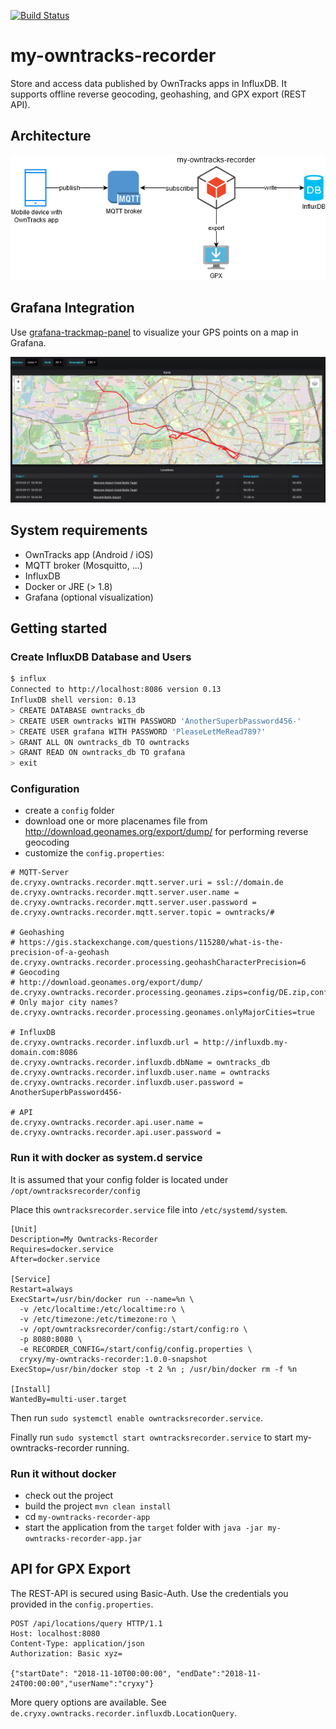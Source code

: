 [![Build Status](https://dev.azure.com/FabianGirgert/my-owntracks-recorder/_apis/build/status/cryxy.my-owntracks-recorder?branchName=master)](https://dev.azure.com/FabianGirgert/my-owntracks-recorder/_build/latest?definitionId=2?branchName=master)
# my-owntracks-recorder
Store and access data published by OwnTracks apps in InfluxDB. It supports offline reverse geocoding, geohashing, and GPX export (REST API). 

## Architecture
![architecture of my-owntracks-recorder](docs/my-owntracks-recorder-architecture.png)

## Grafana Integration
Use [grafana-trackmap-panel](https://github.com/pR0Ps/grafana-trackmap-panel) to visualize your GPS points on a map in Grafana. 

![my-owntracks-recorder Grafana integration](docs/my-owntracks-recorder-grafana-integration.png)

## System requirements
- OwnTracks app (Android / iOS)
- MQTT broker (Mosquitto, ...)
- InfluxDB
- Docker or JRE (> 1.8)
- Grafana (optional visualization)

## Getting started

### Create InfluxDB Database and Users
```bash
$ influx
Connected to http://localhost:8086 version 0.13
InfluxDB shell version: 0.13
> CREATE DATABASE owntracks_db
> CREATE USER owntracks WITH PASSWORD 'AnotherSuperbPassword456-'
> CREATE USER grafana WITH PASSWORD 'PleaseLetMeRead789?'
> GRANT ALL ON owntracks_db TO owntracks
> GRANT READ ON owntracks_db TO grafana
> exit
```

### Configuration
- create a `config` folder
- download one or more placenames file from http://download.geonames.org/export/dump/ for performing reverse geocoding
- customize the `config.properties`:

```
# MQTT-Server
de.cryxy.owntracks.recorder.mqtt.server.uri = ssl://domain.de
de.cryxy.owntracks.recorder.mqtt.server.user.name = 
de.cryxy.owntracks.recorder.mqtt.server.user.password = 
de.cryxy.owntracks.recorder.mqtt.server.topic = owntracks/#

# Geohashing 
# https://gis.stackexchange.com/questions/115280/what-is-the-precision-of-a-geohash
de.cryxy.owntracks.recorder.processing.geohashCharacterPrecision=6
# Geocoding
# http://download.geonames.org/export/dump/
de.cryxy.owntracks.recorder.processing.geonames.zips=config/DE.zip,config/RE.zip
# Only major city names?
de.cryxy.owntracks.recorder.processing.geonames.onlyMajorCities=true

# InfluxDB
de.cryxy.owntracks.recorder.influxdb.url = http://influxdb.my-domain.com:8086
de.cryxy.owntracks.recorder.influxdb.dbName = owntracks_db
de.cryxy.owntracks.recorder.influxdb.user.name = owntracks
de.cryxy.owntracks.recorder.influxdb.user.password = AnotherSuperbPassword456-

# API
de.cryxy.owntracks.recorder.api.user.name = 
de.cryxy.owntracks.recorder.api.user.password = 
```

### Run it with docker as system.d service
It is assumed that your config folder is located under `/opt/owntracksrecorder/config`
 
Place this `owntracksrecorder.service` file into `/etc/systemd/system`.

```
[Unit]
Description=My Owntracks-Recorder
Requires=docker.service
After=docker.service

[Service]
Restart=always
ExecStart=/usr/bin/docker run --name=%n \
  -v /etc/localtime:/etc/localtime:ro \
  -v /etc/timezone:/etc/timezone:ro \
  -v /opt/owntracksrecorder/config:/start/config:ro \
  -p 8080:8080 \
  -e RECORDER_CONFIG=/start/config/config.properties \
  cryxy/my-owntracks-recorder:1.0.0-snapshot
ExecStop=/usr/bin/docker stop -t 2 %n ; /usr/bin/docker rm -f %n

[Install]
WantedBy=multi-user.target
```

Then run `sudo systemctl enable owntracksrecorder.service`.

Finally run `sudo systemctl start owntracksrecorder.service` to start my-owntracks-recorder running.

### Run it without docker
- check out the project
- build the project `mvn clean install`
- cd `my-owntracks-recorder-app`
- start the application from the `target` folder with `java -jar my-owntracks-recorder-app.jar`

## API for GPX Export
The REST-API is secured using Basic-Auth. Use the credentials you provided in the `config.properties`. 
 
```
POST /api/locations/query HTTP/1.1
Host: localhost:8080
Content-Type: application/json
Authorization: Basic xyz=

{"startDate": "2018-11-10T00:00:00", "endDate":"2018-11-24T00:00:00","userName":"cryxy"}
```

More query options are available. See `de.cryxy.owntracks.recorder.influxdb.LocationQuery`.